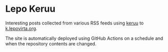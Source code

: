 # Lepo Keruu

Interesting posts collected from various RSS feeds using [keruu](https://github.com/jpallari/keruu) to [k.lepovirta.org](https://k.lepovirta.org).

The site is automatically deployed using GitHub Actions on a schedule and when the repository contents are changed.
